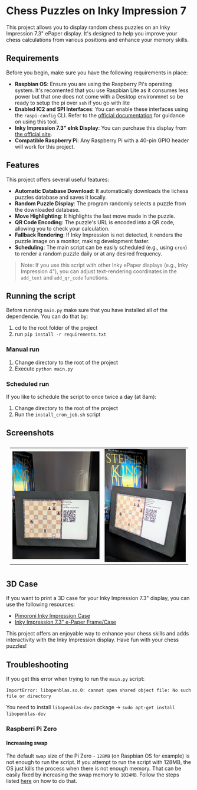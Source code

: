 # Chess Puzzles on Inky Impression 7

This project allows you to display random chess puzzles on an Inky Impression 7.3" ePaper display. It's designed to help you improve your chess calculations from various positions and enhance your memory skills.

## Requirements
Before you begin, make sure you have the following requirements in place:

- **Raspbian OS**: Ensure you are using the Raspberry Pi's operating system. It's recomented that you use Raspbian Lite as it consumes less power but that one does not come with a Desktop environmnet so be ready to setup the pi over `ssh` if you go with lite
- **Enabled IC2 and SPI Interfaces**: You can enable these interfaces using the `raspi-config` CLI. Refer to the [official documentation](https://www.raspberrypi.com/documentation/computers/configuration.html) for guidance on using this tool.
- **Inky Impression 7.3" eInk Display**: You can purchase this display from [the official site](https://shop.pimoroni.com/products/inky-impression-7-3?variant=40512683376723).
- **Compatible Raspberry Pi**: Any Raspberry Pi with a 40-pin GPIO header will work for this project.

## Features
This project offers several useful features:

- **Automatic Database Download**: It automatically downloads the lichess puzzles database and saves it locally.
- **Random Puzzle Display**: The program randomly selects a puzzle from the downloaded database.
- **Move Highlighting**: It highlights the last move made in the puzzle.
- **QR Code Encoding**: The puzzle's URL is encoded into a QR code, allowing you to check your calculation.
- **Fallback Rendering**: If Inky Impression is not detected, it renders the puzzle image on a monitor, making development faster.
- **Scheduling**: The main script can be easily scheduled (e.g., using `cron`) to render a random puzzle daily or at any desired frequency.

> Note: If you use this script with other Inky ePaper displays (e.g., Inky Impression 4"), you can adjust text-rendering coordinates in the `add_text` and `add_qr_code` functions.

## Running the script

Before running `main.py` make sure that you have installed all of the dependencie. You can do that by:
1. cd to the root folder of the project
2. run `pip install -r requirements.txt`

### Manual run
1. Change directory to the root of the project
2. Execute `python main.py`

### Scheduled run

If you like to schedule the script to once twice a day (at 8am):
1. Change directory to the root of the project
2. Run the `install_cron_job.sh` script

## Screenshots
<table style="padding:10px">
  <tr>
    <td><img src="./screenshots/puzzle2.jpg" alt="puzzle2" width = 300px></td>
    <td><img src="./screenshots/puzzle1.jpg"  alt="puzzle1" width = 279px></td>
  </tr>
</table>

## 3D Case
If you want to print a 3D case for your Inky Impression 7.3" display, you can use the following resources:

- [Pimoroni Inky Impression Case](https://www.printables.com/en/model/51765-pimoroni-inky-impression-case)
- [Inky Impression 7.3" e-Paper Frame/Case](https://www.printables.com/en/model/585713-inky-impression-73-e-paper-framecase)

This project offers an enjoyable way to enhance your chess skills and adds interactivity with the Inky Impression display. Have fun with your chess puzzles!

## Troubleshooting

If you get this error when trying to run the `main.py` script:

```log
ImportError: libopenblas.so.0: cannot open shared object file: No such file or directory
```
You need to install `libopenblas-dev` package -> `sudo apt-get install libopenblas-dev`

### Raspberri Pi Zero

#### Increasing swap
The default `swap` size of the Pi Zero - `128MB` (on Raspbian OS for example) is not enough to run the script. If you attempt to run the script with 128MB, the OS just kills the process when there is not enough memory. That can be easily fixed by increasing the swap memory to `1024MB`. Follow the steps listed [here](https://diyusthad.com/2022/01/how-to-increase-swap-size-in-raspberry-pi.html) on how to do that.